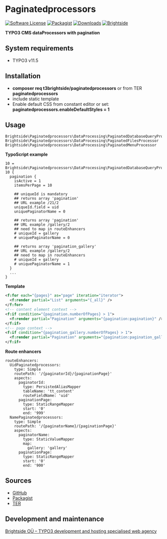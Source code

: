 # Paginatedprocessors
[![Software License](https://img.shields.io/badge/license-GPLv2-brightgreen.svg?style=flat)](LICENSE.txt)
[![Packagist](https://img.shields.io/packagist/v/t3brightside/paginatedprocessors.svg?style=flat)](https://packagist.org/packages/t3brightside/paginatedprocessors)
[![Downloads](https://poser.pugx.org/t3brightside/paginatedprocessors/downloads)](https://packagist.org/packages/t3brightside/paginatedprocessors)
[![Brightside](https://img.shields.io/badge/by-t3brightside.com-orange.svg?style=flat)](https://t3brightside.com)

**TYPO3 CMS dataProcessors with pagination**

## System requirements

- TYPO3 v11.5

## Installation

 - **composer req t3brightside/paginatedprocessors** or from TER **paginatedprocessors**
 - include static template
 - Enable default CSS from constant editor or set:<br /> **paginatedprocessors.enableDefaultStyles = 1**


## Usage
```
Brightside\Paginatedprocessors\DataProcessing\PaginatedDatabaseQueryProcessor
Brightside\Paginatedprocessors\DataProcessing\PaginatedFilesProcessor
Brightside\Paginatedprocessors\DataProcessing\PaginatedMenuProcessor
```
**TypoScript example**
```
10 = Brightside\Paginatedprocessors\DataProcessing\PaginatedDatabaseQueryProcessor
10 {
  pagination {
    isActive = 1
    itemsPerPage = 10

    ## uniqueId is mandatory
    ## returns array 'pagination'
    ## URL example /21/2
    uniqueId.field = uid
    uniquePaginatorName = 0

    ## returns array 'pagination'
    ## URL example /gallery/2
    ## need to map in routeEnhancers
    # uniqueId = gallery
    # uniquePaginatorName = 0

    ## returns array 'pagination_gallery'
    ## URL example /gallery/2
    ## need to map in routeEnhancers
    # uniqueId = gallery
    # uniquePaginatorName = 1
  }
  ...
}
```
**Template**
```XML
<f:for each="{pages}" as="page" iteration="iterator">
  <f:render partial="List" arguments="{_all}" />
</f:for>
<!-- content element context -->
<f:if condition="{pagination.numberOfPages} > 1">
  <f:render partial="Pagination" arguments="{pagination:pagination}" />
</f:if>
<!-- page context -->
<f:if condition="{pagination_gallery.numberOfPages} > 1">
  <f:render partial="Pagination" arguments="{pagination:pagination_gallery}" />
</f:if>
```
**Route enhancers**
```
routeEnhancers:
  UidPaginatedprocessors:
    type: Simple
    routePath: '/{paginatorId}/{paginationPage}'
    aspects:
      paginatorId:
        type: PersistedAliasMapper
        tableName: 'tt_content'
        routeFieldName: 'uid'
      paginationPage:
        type: StaticRangeMapper
        start: '0'
        end: '999'
  NamePaginatedprocessors:
    type: Simple
    routePath: '/{paginatorName}/{paginationPage}'
    aspects:
      paginatorName:
        type: StaticValueMapper
        map:
          gallery: 'gallery'
      paginationPage:
        type: StaticRangeMapper
        start: '0'
        end: '900'
```

## Sources

-  [GitHub](https://github.com/t3brightside/paginatedprocessors)
-  [Packagist](https://packagist.org/packages/t3brightside/paginatedprocessors)
-  [TER](https://extensions.typo3.org/extension/paginatedprocessors/)

## Development and maintenance

[Brightside OÜ – TYPO3 development and hosting specialised web agency](https://t3brightside.com/ )

